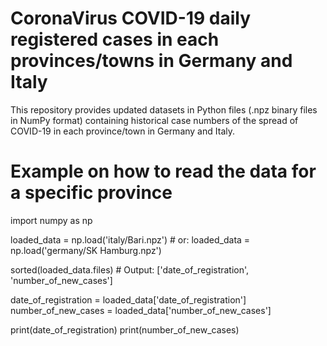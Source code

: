 # CoronaVirus COVID-19 daily registered cases in each provinces/towns in Germany and Italy
This repository provides updated datasets in Python files (.npz binary files in NumPy format) containing historical case numbers of the spread of COVID-19 in each province/town in Germany and Italy.

# Example on how to read the data for a specific province
import numpy as np

loaded_data = np.load('italy/Bari.npz')  # or: loaded_data = np.load('germany/SK Hamburg.npz')

sorted(loaded_data.files)  # Output: ['date_of_registration', 'number_of_new_cases']

date_of_registration = loaded_data['date_of_registration']
number_of_new_cases = loaded_data['number_of_new_cases']

print(date_of_registration)
print(number_of_new_cases)
